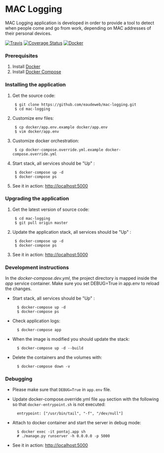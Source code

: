 # MAC Logging

MAC Logging application is developed in order to provide a tool to detect when
people come and go from work, depending on MAC addresses of their personal
devices.

[![Travis](https://travis-ci.org/eaudeweb/mac-logging.svg?branch=master)](https://travis-ci.org/eaudeweb/mac-logging.svg)
[![Coverage Status](https://coveralls.io/repos/github/eaudeweb/mac-logging/badge.svg?branch=master)](https://coveralls.io/github/eaudeweb/mac-logging?branch=master)
[![Docker](https://dockerbuildbadges.quelltext.eu/status.svg?organization=eaudeweb&repository=mac-logging)](https://hub.docker.com/r/eaudeweb/mac-logging/builds)


### Prerequisites

1. Install [Docker](https://docs.docker.com/engine/installation/)
2. Install [Docker Compose](https://docs.docker.com/compose/install/)

### Installing the application

1. Get the source code:

        $ git clone https://github.com/eaudeweb/mac-logging.git
        $ cd mac-logging

2. Customize env files:

        $ cp docker/app.env.example docker/app.env
        $ vim docker/app.env
        
3. Customize docker orchestration:

        $ cp docker-compose.override.yml.example docker-compose.override.yml

4. Start stack, all services should be "Up" :

        $ docker-compose up -d
        $ docker-compose ps

5. See it in action: [http://localhost:5000](http://localhost:5000)


### Upgrading the application

1. Get the latest version of source code:

        $ cd mac-logging
        $ git pull origin master

2. Update the application stack, all services should be "Up" :

        $ docker-compose up -d
        $ docker-compose ps

3. See it in action: [http://localhost:5000](http://localhost:5000)


### Development instructions

In the _docker-compose.dev.yml_, the project directory is mapped inside the _app_ service container. Make sure you set DEBUG=True in app.env to reload the changes. 

* Start stack, all services should be "Up" :

        $ docker-compose up -d
        $ docker-compose ps

* Check application logs:

        $ docker-compose app

* When the image is modified you should update the stack:

        $ docker-compose up -d --build

* Delete the containers and the volumes with:

        $ docker-compose down -v
        
        
### Debugging

* Please make sure that `DEBUG=True` in `app.env` file.

* Update docker-compose.override.yml file `app` section with the following so that `docker-entrypoint.sh`
is not executed:

        entrypoint: ["/usr/bin/tail", "-f", "/dev/null"]

* Attach to docker container and start the server in debug mode:

        $ docker exec -it pontaj.app sh
        # ./manage.py runserver -h 0.0.0.0 -p 5000

* See it in action: [http://localhost:5000](http://localhost:5000)
